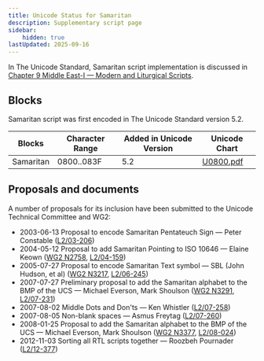 ```yaml
---
title: Unicode Status for Samaritan
description: Supplementary script page
sidebar:
    hidden: true
lastUpdated: 2025-09-16
---
```


In The Unicode Standard, Samaritan script implementation is discussed in [Chapter 9 Middle East-I — Modern and Liturgical Scripts](https://www.unicode.org/versions/latest/core-spec/chapter-9/#G34422).

## Blocks

Samaritan script was first encoded in The Unicode Standard version 5.2. 

| Blocks  |  Character Range  |  Added in Unicode Version  |  Unicode Chart  |
| ------- | ----------------- | -------------------------- | --------------- |
| Samaritan  |  0800..083F  |  5.2  |  [U0800.pdf](http://www.unicode.org/charts/PDF/U0800.pdf)  |

## Proposals and documents

A number of proposals for its inclusion have been submitted to the Unicode Technical Committee and WG2:
- 2003-06-13 Proposal to encode Samaritan Pentateuch Sign — Peter Constable ([L2/03-206](http://www.unicode.org/cgi-bin/GetMatchingDocs.pl?L2/03-206))
- 2004-05-12 Proposal to add Samaritan Pointing to ISO 10646 — Elaine Keown ([WG2 N2758](https://www.unicode.org/wg2/docs/n2758.pdf), [L2/04-159](http://www.unicode.org/cgi-bin/GetMatchingDocs.pl?L2/04-159))
- 2005-07-27 Proposal to encode Samaritan Text symbol — SBL (John Hudson, et al) ([WG2 N3217](https://www.unicode.org/wg2/docs/n3217.pdf), [L2/06-245](http://www.unicode.org/cgi-bin/GetMatchingDocs.pl?L2/06-245))
- 2007-07-27 Preliminary proposal to add the Samaritan alphabet to the BMP of the UCS — Michael Everson, Mark Shoulson ([WG2 N3291](https://www.unicode.org/wg2/docs/n3291.pdf), [L2/07-231](http://www.unicode.org/cgi-bin/GetMatchingDocs.pl?L2/07-231))
- 2007-08-02 Middle Dots and Don'ts — Ken Whistler ([L2/07-258](http://www.unicode.org/cgi-bin/GetMatchingDocs.pl?L2/07-258))
- 2007-08-05 Non-blank spaces — Asmus Freytag ([L2/07-260](http://www.unicode.org/cgi-bin/GetMatchingDocs.pl?L2/07-260))
- 2008-01-25 Proposal to add the Samaritan alphabet to the BMP of the UCS — Michael Everson, Mark Shoulson ([WG2 N3377](https://www.unicode.org/wg2/docs/n3377.pdf), [L2/08-024](http://www.unicode.org/cgi-bin/GetMatchingDocs.pl?L2/08-024))
- 2012-11-03 Sorting all RTL scripts together — Roozbeh Pournader ([L2/12-377](http://www.unicode.org/cgi-bin/GetMatchingDocs.pl?L2/12-377))

